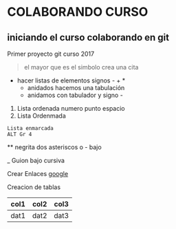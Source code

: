 # COLABORANDO CURSO 
## iniciando el curso colaborando en git
Primer proyecto git curso 2017
> el mayor que es el simbolo crea una cita
- hacer listas de elementos signos - + *
    - anidados hacemos una tabulación
    - anidamos con tabulador y signo -
1. Lista ordenada numero punto espacio
2. Lista Ordenmada

~~~~~~~~~~~~~~~~~~~~~~~~~
Lista enmarcada
ALT Gr 4
~~~~~~~~~~~~~~~~~~~~~~~~~

** negrita dos asteriscos o - bajo

_ Guion bajo  cursiva

Crear Enlaces [google](https://google.es) 

Creacion de tablas

| col1 | col2 | col3 |
| ---- | ---- | ---- |
|dat1|dat2|dat3|








